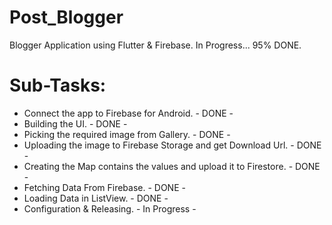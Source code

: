 # Post_Blogger

Blogger Application using Flutter & Firebase.
In Progress... 95% DONE.

# Sub-Tasks:

- Connect the app to Firebase for Android. - DONE -
- Building the UI. - DONE -
- Picking the required image from Gallery. - DONE - 
- Uploading the image to Firebase Storage and get Download Url. - DONE - 
- Creating the Map contains the values and upload it to Firestore. - DONE - 
- Fetching Data From Firebase. - DONE - 
- Loading Data in ListView. - DONE - 
- Configuration & Releasing. - In Progress - 
